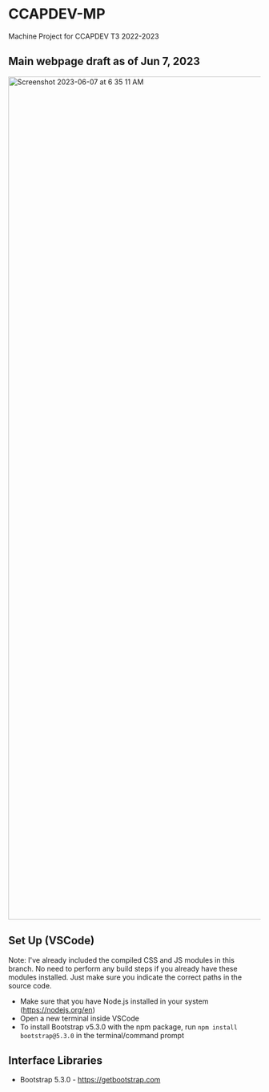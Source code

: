 # CCAPDEV-MP
Machine Project for CCAPDEV T3 2022-2023

## Main webpage draft as of Jun 7, 2023
<img width="1680" alt="Screenshot 2023-06-07 at 6 35 11 AM" src="https://github.com/jmrnd/ccapdev-mp/assets/109046384/ecb216e4-30ac-472e-bed9-9ec4dd7330c8">

## Set Up (VSCode)
Note: I've already included the compiled CSS and JS modules in this branch. No need to perform any build steps if you already have these modules installed. Just make sure you indicate the correct paths in the source code.

- Make sure that you have Node.js installed in your system (https://nodejs.org/en)
- Open a new terminal inside VSCode
- To install Bootstrap v5.3.0 with the npm package, run `npm install bootstrap@5.3.0` in the terminal/command prompt

## Interface Libraries
- Bootstrap 5.3.0 - https://getbootstrap.com
